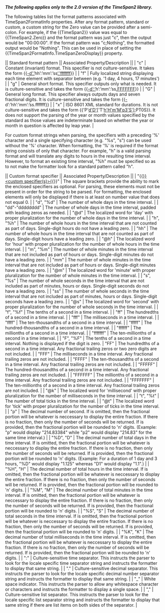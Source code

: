 **_The following applies only to the 2.0 version of the TimeSpan2 library._**

The following tables list the format patterns associated with TimeSpan2FormatInfo properties. After any format pattern, standard or custom, a custom string for the Zero value can be provided after a semi-colon. For example, if the {{TimeSpan2}} value was equal to {{TimeSpan2.Zero}} and the format pattern was just "c", then the output would be "00:00:00". If the format pattern was "c;Nothing", the formatted output would be "Nothing". This can be used in place of setting the {{TimeSpan2FormatInfo.TimeSpanZeroDisplay}} property.

|| Standard format pattern || Associated Property/Description ||
| "c" | Constant (invariant) format. This specifier is not culture-sensitive. It takes the form {{[-](-)[d’.’](d’.’)hh’:’mm’:’ss[‘.’fffffff](‘.’fffffff)}} |
| "f" | Fully localized string displaying each time element with separator between (e.g. '1 day, 4 hours, 17 minutes') |
| "g" | General short format. This specifier outputs only what is needed. It is culture-sensitive and takes the form {{[-](-)[d’:’](d’_’)h’:’mm’:’ss[.FFFFFFF](.FFFFFFF)}} |
| "G" | General long format. This specifier always outputs days and seven fractional digits. It is culture-sensitive and takes the form {{[-](-)d’:’hh’:’mm’:’ss.fffffff}} |
| "x" | ISO 8601 XML standard for durations. It is not culture-sensitive and takes the form {{'P'[d'D'](d'D')['T'[h'H']('T'[h'H')[m'M'](m'M')[p3'S'](p3'S')];PT0S}}. It does not support the parsing of the year or month values specified by the standard as those values are indeterminate based on whether the year or month in question is affected by leap year. |

For custom format strings when parsing, the specifiers with a preceding '%' character and a single specifying character (e.g. "%s", "s") can be used without the '%' character. When formatting, the '%' is required if the format string consists of only that character. For example, "h" is a valid parsing format and will translate any digits to hours in the resulting time interval. However, to format an existing time interval, "%h" must be specified so as to not make the formatter look for a standard pattern called "h".

|| Custom format specifier || Associated Property/Description ||
| "{{[}}<custom specifier(s)>{{](}}_custom-specifier(s)_{{)}}" | The square brackets provide the ability to mark the enclosed specifiers as optional. For parsing, these elements must not be present in order for the string to be parsed. For formatting, the enclosed elements will only be displayed if there is at least on number value that does not equal 0. |
| "d", "%d" | The number of whole days in the time interval. |
| "dd"-"dddddddd" | The number of whole days in the time interval, padded with leading zeros as needed. |
| "@d" | The localized word for 'day' with proper pluralization for the number of whole days in the time interval. | 
| "h", "%h" | The number of whole hours in the time interval that are not counted as part of days. Single-digit hours do not have a leading zero. |
| "hh" | The number of whole hours in the time interval that are not counted as part of days. Single-digit hours have a leading zero. |
| "@h" | The localized word for 'hour' with proper pluralization for the number of whole hours in the time interval. | 
| "m", "%m" | The number of whole minutes in the time interval that are not included as part of hours or days. Single-digit minutes do not have a leading zero. |
| "mm" | The number of whole minutes in the time interval that are not included as part of hours or days. Single-digit minutes have a leading zero. |
| "@m" | The localized word for 'minute' with proper pluralization for the number of whole minutes in the time interval. | 
| "s", "%s" | The number of whole seconds in the time interval that are not included as part of minutes, hours or days. Single-digit seconds do not have a leading zero. |
| "ss" | The number of whole seconds in the time interval that are not included as part of minutes, hours or days. Single-digit seconds have a leading zero. |
| "@s" | The localized word for 'second' with proper pluralization for the number of whole seconds in the time interval. | 
| "f", "%f" | The tenths of a second in a time interval. |
| "ff" | The hundredths of a second in a time interval. |
| "fff" | The milliseconds in a time interval. |
| "ffff" | The ten-thousandths of a second in a time interval. |
| "fffff" | The hundred-thousandths of a second in a time interval. |
| "ffffff" | The millionths of a second in a time interval. |
| "fffffff" | The ten-millionths of a second in a time interval. |
| "F", "%F" | The tenths of a second in a time interval. Nothing is displayed if the digit is zero. 
| "FF" | The hundredths of a second in a time interval. Any fractional trailing zeros or two zero digits are not included. |
| "FFF" | The milliseconds in a time interval. Any fractional trailing zeros are not included. |
| "FFFF" | The ten-thousandths of a second in a time interval. Any fractional trailing zeros are not included. |
| "FFFFF" | The hundred-thousandths of a second in a time interval. Any fractional trailing zeros are not included. |
| "FFFFFF" | The millionths of a second in a time interval. Any fractional trailing zeros are not included. |
| "FFFFFFF" | The ten-millionths of a second in a time interval. Any fractional trailing zeros are not included. |
| "@k" | The localized word for 'millisecond' with proper pluralization for the number of milliseconds in the time interval. | 
| "t", "%t" | The number of total ticks in the time interval. |
| "@t" | The localized word for 'tick' with proper pluralization for the number of ticks in the time interval. | 
| "p<n>" | The decimal number of second. If <n> is omitted, then the fractional portion will be whatever is neccessary to display the entire fraction. If there is no fraction, then only the number of seconds will be returned. If <n> is provided, then the fractional portion will be rounded to 'n' digits. (Example: "p" would display "214.83384" while "p2" would display "214.83" for the same time interval.) |
| "%D", "D<n>" | The decimal number of total days in the time interval. If <n> is omitted, then the fractional portion will be whatever is neccessary to display the entire fraction. If there is no fraction, then only the number of seconds will be returned. If <n> is provided, then the fractional portion will be rounded to 'n' digits. (Example: For a duration of 1 day and 3 hours, "%D" would display "1.125" whereas "D1" would display "1.1".) |
| "%H", "H<n>" | The decimal number of total hours in the time interval. If <n> is omitted, then the fractional portion will be whatever is neccessary to display the entire fraction. If there is no fraction, then only the number of seconds will be returned. If <n> is provided, then the fractional portion will be rounded to 'n' digits. |
| "%M", "M<n>" | The decimal number of total minutes in the time interval. If <n> is omitted, then the fractional portion will be whatever is neccessary to display the entire fraction. If there is no fraction, then only the number of seconds will be returned. If <n> is provided, then the fractional portion will be rounded to 'n' digits. |
| "%S", "S<n>" | The decimal number of total seconds in the time interval. If <n> is omitted, then the fractional portion will be whatever is neccessary to display the entire fraction. If there is no fraction, then only the number of seconds will be returned. If <n> is provided, then the fractional portion will be rounded to 'n' digits. |
| "%K", "K<n>" | The decimal number of total milliseconds in the time interval. If <n> is omitted, then the fractional portion will be whatever is neccessary to display the entire fraction. If there is no fraction, then only the number of seconds will be returned. If <n> is provided, then the fractional portion will be rounded to 'n' digits. |
| ":" | Culture-sensitive time separator. This instructs the parser to look for the locale specific time separator string and instructs the formatter to display that same string. |
| "." | Culture-sensitive decimal separator. This instructs the parser to look for the locale specific decimal number separator string and instructs the formatter to display that same string. |
| "_" | White space indicator. This instructs the parser to allow any whitespace character or characters and instructs the formatter to display a single space. |
| "," | Culture-sensitive list separator. This instructs the parser to look for the locale specific list separator string and instructs the formatter to display that same string if there are list items on both sides of the separator. |